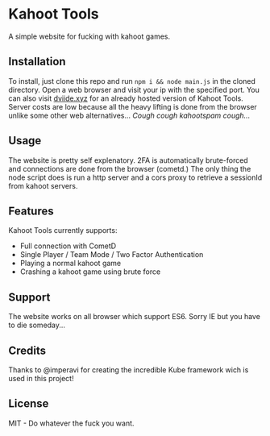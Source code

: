 # Kahoot Tools

A simple website for fucking with kahoot games.

## Installation

To install, just clone this repo and run ```npm i && node main.js``` in the cloned directory. 
Open a web browser and visit your ip with the specified port. You can also visit [dviide.xyz](http://dviide.xyz) for an already hosted version of Kahoot Tools. Server costs are low because all the heavy lifting is done from the browser unlike some other web alternatives... *Cough* *cough* *kahootspam* *cough...*

## Usage

The website is pretty self explenatory. 2FA is automatically brute-forced and connections are done from the browser (cometd.) 
The only thing the node script does is run a http server and a cors proxy to retrieve a sessionId from kahoot servers.

## Features

Kahoot Tools currently supports:
- Full connection with CometD 
- Single Player / Team Mode / Two Factor Authentication
- Playing a normal kahoot game
- Crashing a kahoot game using brute force

## Support

The website works on all browser which support ES6. Sorry IE but you have to die someday...

## Credits

Thanks to @imperavi for creating the incredible Kube framework wich is used in this project!

## License

MIT - Do whatever the fuck you want.
